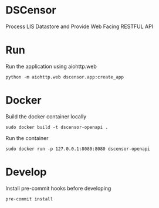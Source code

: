 # DSCensor
Process LIS Datastore and Provide Web Facing RESTFUL API

# Run

Run the application using aiohttp.web

`python -m aiohttp.web dscensor.app:create_app`

# Docker

Build the docker container locally

`sudo docker build -t dscensor-openapi .`

Run the container

`sudo docker run -p 127.0.0.1:8080:8080 dscensor-openapi`

# Develop

Install pre-commit hooks before developing

`pre-commit install`
